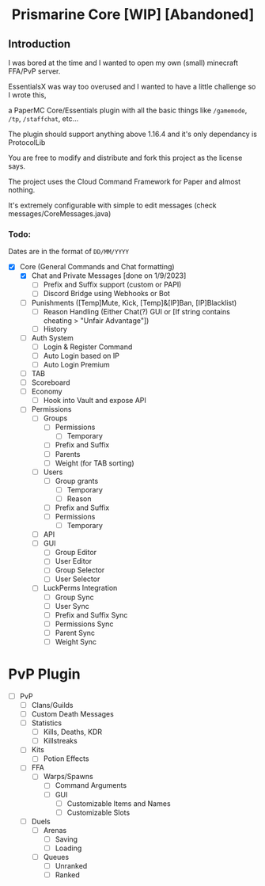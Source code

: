 # <p align=center> Prismarine Core [WIP] [Abandoned]
## Introduction
I was bored at the time and I wanted to open my own (small) minecraft FFA/PvP server. 

EssentialsX was way too overused and I wanted to have a little challenge so I wrote this, 

a PaperMC Core/Essentials plugin with all the basic things like `/gamemode`, `/tp`, `/staffchat`, etc...

The plugin should support anything above 1.16.4 and it's only dependancy is ProtocolLib

You are free to modify and distribute and fork this project as the license says.

The project uses the Cloud Command Framework for Paper and almost nothing.

It's extremely configurable with simple to edit messages (check messages/CoreMessages.java)


### Todo:
Dates are in the format of `DD/MM/YYYY`
- [x] Core (General Commands and Chat formatting)
  - [x] Chat and Private Messages [done on 1/9/2023]
    - [ ] Prefix and Suffix support (custom or PAPI)
    - [ ] Discord Bridge using Webhooks or Bot
  - [ ] Punishments ([Temp]Mute, Kick, [Temp]&[IP]Ban, [IP]Blacklist) 
    - [ ] Reason Handling (Either Chat(?) GUI or [If string contains cheating > "Unfair Advantage"])
    - [ ] History
  - [ ] Auth System
    - [ ] Login & Register Command
    - [ ] Auto Login based on IP
    - [ ] Auto Login Premium
  - [ ] TAB
  - [ ] Scoreboard
  - [ ] Economy
    - [ ] Hook into Vault and expose API 
  - [ ] Permissions
    - [ ] Groups
      - [ ] Permissions
        - [ ] Temporary 
      - [ ] Prefix and Suffix
      - [ ] Parents
      - [ ] Weight (for TAB sorting)
    - [ ] Users
      - [ ] Group grants
        - [ ] Temporary
        - [ ] Reason
      - [ ] Prefix and Suffix
      - [ ] Permissions 
        - [ ] Temporary
    - [ ] API
    - [ ] GUI
      - [ ] Group Editor
      - [ ] User Editor
      - [ ] Group Selector
      - [ ] User Selector
    - [ ] LuckPerms Integration
      - [ ] Group Sync
      - [ ] User Sync
      - [ ] Prefix and Suffix Sync
      - [ ] Permissions Sync
      - [ ] Parent Sync
      - [ ] Weight Sync

# PvP Plugin
- [ ] PvP
  - [ ] Clans/Guilds
  - [ ] Custom Death Messages
  - [ ] Statistics
    - [ ] Kills, Deaths, KDR
    - [ ] Killstreaks
  - [ ] Kits
    - [ ] Potion Effects
  - [ ] FFA
    - [ ] Warps/Spawns
      - [ ] Command Arguments
      - [ ] GUI
        - [ ] Customizable Items and Names
        - [ ] Customizable Slots
  - [ ] Duels
    - [ ] Arenas
      - [ ] Saving
      - [ ] Loading
    - [ ] Queues
      - [ ] Unranked
      - [ ] Ranked

